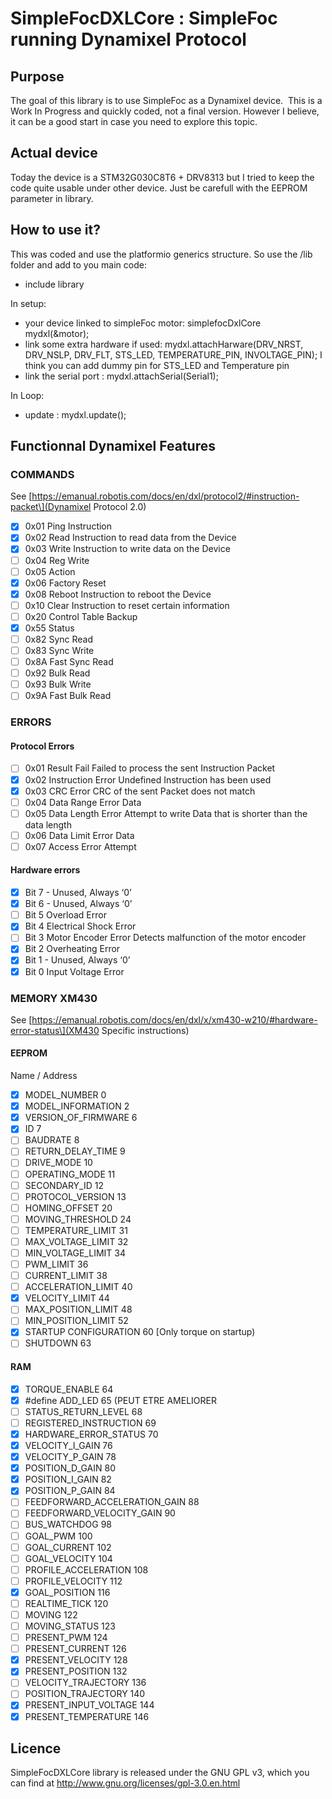 # SimpleFocDXLCore : SimpleFoc running Dynamixel Protocol

## Purpose

The goal of this library is to use SimpleFoc as a Dynamixel device. 
This is a Work In Progress and quickly coded, not a final version. However I believe, it can be a good start in case you need to explore this topic.

## Actual device
Today the device is a STM32G030C8T6 + DRV8313 but I tried to keep the code quite usable under other device. Just be carefull with the EEPROM parameter in library.

## How to use it?
This was coded and use the platformio generics structure. So use the /lib folder and add to you main code:

- include library


In setup:

- your device linked to simpleFoc motor: simplefocDxlCore mydxl(&motor);
- link some extra hardware if used:   mydxl.attachHarware(DRV_NRST, DRV_NSLP, DRV_FLT, STS_LED, TEMPERATURE_PIN, INVOLTAGE_PIN);
I think you can add dummy pin for STS_LED and Temperature pin
- link the serial port  : mydxl.attachSerial(Serial1);


In Loop:

- update :   mydxl.update();

## Functionnal Dynamixel Features
### COMMANDS

See \[https://emanual.robotis.com/docs/en/dxl/protocol2/#instruction-packet\](Dynamixel Protocol 2.0)

- [x] 0x01 Ping Instruction
- [x] 0x02 Read Instruction to read data from the Device
- [x] 0x03 Write Instruction to write data on the Device
- [ ] 0x04 Reg Write
- [ ] 0x05 Action
- [x] 0x06 Factory Reset
- [x] 0x08 Reboot Instruction to reboot the Device
- [ ] 0x10 Clear Instruction to reset certain information
- [ ] 0x20 Control Table Backup
- [x] 0x55 Status
- [ ] 0x82 Sync Read
- [ ] 0x83 Sync Write
- [ ] 0x8A Fast Sync Read
- [ ] 0x92 Bulk Read
- [ ] 0x93 Bulk Write
- [ ] 0x9A Fast Bulk Read

### ERRORS

#### Protocol Errors

- [ ] 0x01 Result Fail Failed to process the sent Instruction Packet
- [x] 0x02 Instruction Error Undefined Instruction has been used
- [x] 0x03 CRC Error CRC of the sent Packet does not match
- [ ] 0x04 Data Range Error Data
- [ ] 0x05 Data Length Error Attempt to write Data that is shorter than the data length
- [ ] 0x06 Data Limit Error Data
- [ ] 0x07 Access Error Attempt

#### Hardware errors

- [x] Bit 7 - Unused, Always ‘0’
- [x] Bit 6 - Unused, Always ‘0’
- [ ] Bit 5 Overload Error
- [x] Bit 4 Electrical Shock Error
- [ ] Bit 3 Motor Encoder Error Detects malfunction of the motor encoder
- [x] Bit 2 Overheating Error
- [x] Bit 1 - Unused, Always ‘0’
- [x] Bit 0 Input Voltage Error

### MEMORY XM430

See \[https://emanual.robotis.com/docs/en/dxl/x/xm430-w210/#hardware-error-status\](XM430 Specific instructions)

#### EEPROM

Name / Address

- [x] MODEL_NUMBER 0
- [x] MODEL_INFORMATION 2
- [x] VERSION\_OF\_FIRMWARE 6
- [x] ID 7
- [ ] BAUDRATE 8
- [ ] RETURN\_DELAY\_TIME 9
- [ ] DRIVE_MODE 10
- [ ] OPERATING_MODE 11
- [ ] SECONDARY_ID 12
- [ ] PROTOCOL_VERSION 13
- [ ] HOMING_OFFSET 20
- [ ] MOVING_THRESHOLD 24
- [ ] TEMPERATURE_LIMIT 31
- [ ] MAX\_VOLTAGE\_LIMIT 32
- [ ] MIN\_VOLTAGE\_LIMIT 34
- [ ] PWM_LIMIT 36
- [ ] CURRENT_LIMIT 38
- [ ] ACCELERATION_LIMIT 40
- [x] VELOCITY_LIMIT 44
- [ ] MAX\_POSITION\_LIMIT 48
- [ ] MIN\_POSITION\_LIMIT 52
- [x] STARTUP CONFIGURATION 60 \[Only torque on startup)
- [ ] SHUTDOWN 63

#### RAM

- [x] TORQUE_ENABLE 64
- [x] #define ADD_LED 65 (PEUT ETRE AMELIORER
- [ ] STATUS\_RETURN\_LEVEL 68
- [ ] REGISTERED_INSTRUCTION 69
- [x] HARDWARE\_ERROR\_STATUS 70
- [x] VELOCITY\_I\_GAIN 76
- [x] VELOCITY\_P\_GAIN 78
- [x] POSITION\_D\_GAIN 80
- [x] POSITION\_I\_GAIN 82
- [x] POSITION\_P\_GAIN 84
- [ ] FEEDFORWARD\_ACCELERATION\_GAIN 88
- [ ] FEEDFORWARD\_VELOCITY\_GAIN 90
- [ ] BUS_WATCHDOG 98
- [ ] GOAL_PWM 100
- [ ] GOAL_CURRENT 102
- [ ] GOAL_VELOCITY 104
- [ ] PROFILE_ACCELERATION 108
- [ ] PROFILE_VELOCITY 112
- [x] GOAL_POSITION 116
- [ ] REALTIME_TICK 120
- [ ] MOVING 122
- [ ] MOVING_STATUS 123
- [ ] PRESENT_PWM 124
- [ ] PRESENT_CURRENT 126
- [x] PRESENT_VELOCITY 128
- [x] PRESENT_POSITION 132
- [ ] VELOCITY_TRAJECTORY 136
- [ ] POSITION_TRAJECTORY 140
- [x] PRESENT\_INPUT\_VOLTAGE 144
- [x] PRESENT_TEMPERATURE 146

## Licence

SimpleFocDXLCore library is released under the GNU GPL v3, which you can find at http://www.gnu.org/licenses/gpl-3.0.en.html